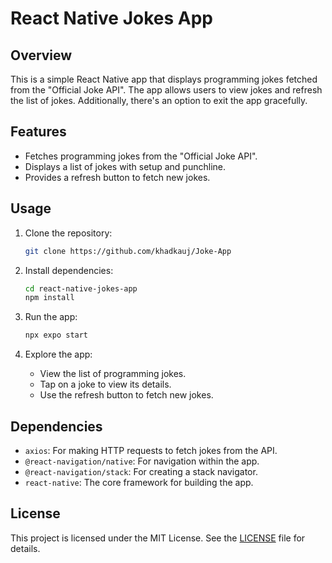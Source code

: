 # React Native Jokes App

## Overview

This is a simple React Native app that displays programming jokes fetched from the "Official Joke API". The app allows users to view jokes and refresh the list of jokes. Additionally, there's an option to exit the app gracefully.

## Features

- Fetches programming jokes from the "Official Joke API".
- Displays a list of jokes with setup and punchline.
- Provides a refresh button to fetch new jokes.

## Usage

1. Clone the repository:

   ```bash
   git clone https://github.com/khadkauj/Joke-App
   ```

2. Install dependencies:

   ```bash
   cd react-native-jokes-app
   npm install
   ```

3. Run the app:

   ```bash
   npx expo start
   ```

4. Explore the app:
   - View the list of programming jokes.
   - Tap on a joke to view its details.
   - Use the refresh button to fetch new jokes.

## Dependencies

- `axios`: For making HTTP requests to fetch jokes from the API.
- `@react-navigation/native`: For navigation within the app.
- `@react-navigation/stack`: For creating a stack navigator.
- `react-native`: The core framework for building the app.

## License

This project is licensed under the MIT License. See the [LICENSE](LICENSE) file for details.
